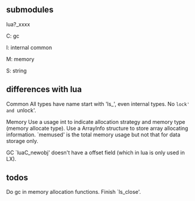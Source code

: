 submodules
-----
lua?_xxxx

C: gc

I: internal common

M: memory

S: string


differences with lua
-----
Common
All types have name start with 'ls_', even internal types.
No `lock' and `unlock'.

Memory
Use a usage int to indicate allocation strategy and memory type (memory allocate type).
Use a ArrayInfo structure to store array allocating information.
`memused' is the total memory usage but not that for data storage only.

GC
`luaC_newobj' doesn't have a offset field (which in lua is only used in LX).

todos
-----
Do gc in memory allocation functions.
Finish `ls_close'.
